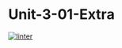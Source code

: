 # Unit-3-01-Extra
[![linter](https://github.com/<SophiaSamera>/<Unit-3-01-Extra>/workflows/linter/badge.svg)](https://github.com/marketplace/actions/super-linter)
